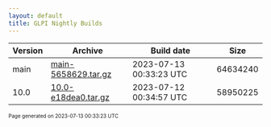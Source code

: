 ```yaml
---
layout: default
title: GLPI Nightly Builds
---
```


Version|Archive|Build date|Size
---|---|---|---
main|[main-5658629.tar.gz](main-5658629.tar.gz)|2023-07-13 00:33:23 UTC|64634240
10.0|[10.0-e18dea0.tar.gz](10.0-e18dea0.tar.gz)|2023-07-12 00:34:57 UTC|58950225

<font size="1">Page generated on 2023-07-13 00:33:23 UTC</font>
